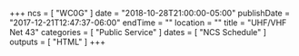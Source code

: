 +++
ncs = [ "WC0G" ]
date = "2018-10-28T21:00:00-05:00"
publishDate = "2017-12-21T12:47:37-06:00"
endTime = ""
location = ""
title = "UHF/VHF Net 43"
categories = [ "Public Service" ]
dates = [ "NCS Schedule" ]
outputs = [ "HTML" ]
+++

